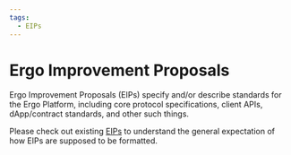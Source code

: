 ```yaml
---
tags:
  - EIPs
---
```


# Ergo Improvement Proposals

Ergo Improvement Proposals (EIPs) specify and/or describe standards for the Ergo Platform, including core protocol specifications, client APIs, dApp/contract standards, and other such things.

Please check out existing [EIPs](https://github.com/ergoplatform/eips) to understand the general expectation of how EIPs are supposed to be formatted.

